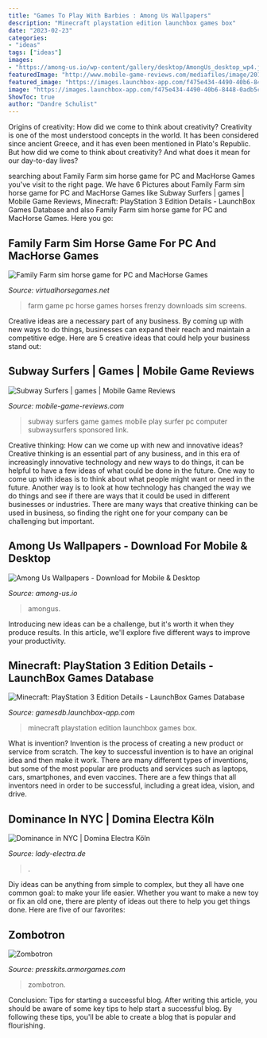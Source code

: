 ```yaml
---
title: "Games To Play With Barbies : Among Us Wallpapers"
description: "Minecraft playstation edition launchbox games box"
date: "2023-02-23"
categories:
- "ideas"
tags: ["ideas"]
images:
- "https://among-us.io/wp-content/gallery/desktop/AmongUs_desktop_wp4.jpg"
featuredImage: "http://www.mobile-game-reviews.com/mediafiles/image/2019/1/subwaysurfers-screen22_48558.png"
featured_image: "https://images.launchbox-app.com/f475e434-4490-40b6-8448-0adb5ca6b175.png"
image: "https://images.launchbox-app.com/f475e434-4490-40b6-8448-0adb5ca6b175.png"
ShowToc: true
author: "Dandre Schulist"
---
```



Origins of creativity: How did we come to think about creativity?
Creativity is one of the most understood concepts in the world. It has been considered since ancient Greece, and it has even been mentioned in Plato's Republic. But how did we come to think about creativity? And what does it mean for our day-to-day lives?

	

		
searching about Family Farm sim horse game for PC and MacHorse Games you've visit to the right page. We have 6 Pictures about Family Farm sim horse game for PC and MacHorse Games like Subway Surfers | games | Mobile Game Reviews, Minecraft: PlayStation 3 Edition Details - LaunchBox Games Database and also Family Farm sim horse game for PC and MacHorse Games. Here you go:
		
    
## Family Farm Sim Horse Game For PC And MacHorse Games

<img loading=lazy src="http://virtualhorsegames.net/wp-content/uploads/family-farm-game-for-mac-and-pc.jpg" onerror="this.onerror=null;this.src='https://tse2.mm.bing.net/th?id=OIP.S8Mpd9n0m5Tj-EPtig51PQHaEK&amp;pid=15.1';" alt="Family Farm sim horse game for PC and MacHorse Games">

_Source: virtualhorsegames.net_

>farm game pc horse games horses frenzy downloads sim screens. 

	

Creative ideas are a necessary part of any business. By coming up with new ways to do things, businesses can expand their reach and maintain a competitive edge. Here are 5 creative ideas that could help your business stand out: 

    
## Subway Surfers | Games | Mobile Game Reviews

<img loading=lazy src="http://www.mobile-game-reviews.com/mediafiles/image/2019/1/subwaysurfers-screen22_48558.png" onerror="this.onerror=null;this.src='https://tse3.mm.bing.net/th?id=OIP.WkpFdiA_JsT5mijvJsbq6gHaNW&amp;pid=15.1';" alt="Subway Surfers | games | Mobile Game Reviews">

_Source: mobile-game-reviews.com_

>subway surfers game games mobile play surfer pc computer subwaysurfers sponsored link. 

	

Creative thinking: How can we come up with new and innovative ideas?
Creative thinking is an essential part of any business, and in this era of increasingly innovative technology and new ways to do things, it can be helpful to have a few ideas of what could be done in the future. One way to come up with ideas is to think about what people might want or need in the future. Another way is to look at how technology has changed the way we do things and see if there are ways that it could be used in different businesses or industries. There are many ways that creative thinking can be used in business, so finding the right one for your company can be challenging but important.

    
## Among Us Wallpapers - Download For Mobile &amp; Desktop

<img loading=lazy src="https://among-us.io/wp-content/gallery/desktop/AmongUs_desktop_wp4.jpg" onerror="this.onerror=null;this.src='https://tse2.mm.bing.net/th?id=OIP.2-N3PuuwyuPZRNYFN3an1QHaEK&amp;pid=15.1';" alt="Among Us Wallpapers - Download for Mobile &amp; Desktop">

_Source: among-us.io_

>amongus. 

	

Introducing new ideas can be a challenge, but it's worth it when they produce results. In this article, we'll explore five different ways to improve your productivity.

    
## Minecraft: PlayStation 3 Edition Details - LaunchBox Games Database

<img loading=lazy src="https://images.launchbox-app.com/f475e434-4490-40b6-8448-0adb5ca6b175.png" onerror="this.onerror=null;this.src='https://tse1.mm.bing.net/th?id=OIP.he3ouNVQwrscHwGgHNXW2QAAAA&amp;pid=15.1';" alt="Minecraft: PlayStation 3 Edition Details - LaunchBox Games Database">

_Source: gamesdb.launchbox-app.com_

>minecraft playstation edition launchbox games box. 

	

What is invention?
Invention is the process of creating a new product or service from scratch. The key to successful invention is to have an original idea and then make it work. There are many different types of inventions, but some of the most popular are products and services such as laptops, cars, smartphones, and even vaccines. 
There are a few things that all inventors need in order to be successful, including a great idea, vision, and drive.

    
## Dominance In NYC | Domina Electra Köln

<img loading=lazy src="https://lady-electra.de/wp-content/uploads/2018/10/81540dc2-29e3-434e-bdc5-f7cee1ee9967-800x1200.jpg" onerror="this.onerror=null;this.src='https://tse2.mm.bing.net/th?id=OIP.J86yMr26vPUXU2Au4f7UUQHaLH&amp;pid=15.1';" alt="Dominance in NYC | Domina Electra Köln">

_Source: lady-electra.de_

>. 

	

Diy ideas can be anything from simple to complex, but they all have one common goal: to make your life easier. Whether you want to make a new toy or fix an old one, there are plenty of ideas out there to help you get things done. Here are five of our favorites: 

    
## Zombotron

<img loading=lazy src="https://presskits.armorgames.com/game/zombotron/images/Screenshot6.jpg" onerror="this.onerror=null;this.src='https://tse2.mm.bing.net/th?id=OIP.q9QBA4fND9K6A4W_vVEQrQHaEK&amp;pid=15.1';" alt="Zombotron">

_Source: presskits.armorgames.com_

>zombotron. 

	

Conclusion: Tips for starting a successful blog.
After writing this article, you should be aware of some key tips to help start a successful blog. By following these tips, you'll be able to create a blog that is popular and flourishing.

